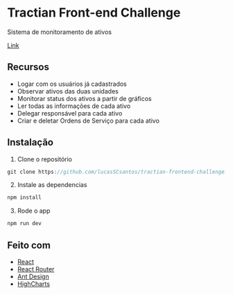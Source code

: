 # Tractian Front-end Challenge

Sistema de monitoramento de ativos

[Link](https://lucas-tractian-challenge.herokuapp.com/)

## Recursos

- Logar com os usuários já cadastrados
- Observar ativos das duas unidades
- Monitorar status dos ativos a partir de gráficos
- Ler todas as informações de cada ativo
- Delegar responsável para cada ativo
- Criar e deletar Ordens de Serviço para cada ativo

## Instalação

1. Clone o repositório

```javascript
git clone https://github.com/lucasSCsantos/tractian-frontend-challenge.git
```

2. Instale as dependencias

```javascript
npm install
```

3. Rode o app

```javascript
npm run dev
```

## Feito com

- [React](https://pt-br.reactjs.org/)
- [React Router](https://reactrouter.com/)
- [Ant Design](https://ant.design/)
- [HighCharts](https://www.highcharts.com/)
